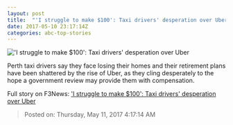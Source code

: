 ```yaml
---
layout: post
title:  "'I struggle to make $100': Taxi drivers' desperation over Uber"
date: 2017-05-10 23:17:14Z
categories: abc-top-stories
---
```


!['I struggle to make $100': Taxi drivers' desperation over Uber](http://www.abc.net.au/news/image/8515052-1x1-700x700.jpg)

Perth taxi drivers say they face losing their homes and their retirement plans have been shattered by the rise of Uber, as they cling desperately to the hope a government review may provide them with compensation.


Full story on F3News: ['I struggle to make $100': Taxi drivers' desperation over Uber](http://www.f3nws.com/n/vhuVHG)

> Posted on: Thursday, May 11, 2017 4:17:14 AM

